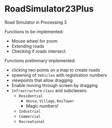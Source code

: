 # RoadSimulator23Plus
Road Simulator in Processing 3

Functions to be implemented:

- Mouse wheel for zoom
- Extending roads
- Checking if roads intersect

Functions preliminary implemented:

- clicking two points on a map to create roads
- spawning of `Vehicles` with registration numbers
- viewpoints that allow dragging
- Enable moving through screen by dragging
- `Infrastructure` `class` and subclasses:
  - `Residential`
    - `House`, `Village`, `ResTower`
    - Magic numbers!
  - `Industrial`
  - `Commercial`
  - `Recreational`